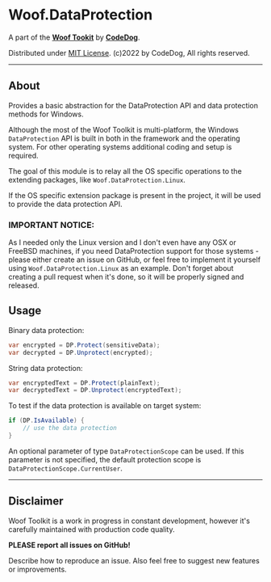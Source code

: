 ﻿# Woof.DataProtection

A part of the [**Woof Tookit**](../../Readme.md)
by **[CodeDog](https://www.codedog.pl)**.

Distributed under [MIT License](https://en.wikipedia.org/wiki/MIT_License).
(c)2022 by CodeDog, All rights reserved.

---

## About

Provides a basic abstraction for the DataProtection API and data protection
methods for Windows.

Although the most of the Woof Toolkit is multi-platform, the Windows
`DataProtection` API is built in both in the framework and the operating
system. For other operating systems additional coding and setup is required.

The goal of this module is to relay all the OS specific operations to the
extending packages, like `Woof.DataProtection.Linux`.

If the OS specific extension package is present in the project, it will be used
to provide the data protection API.

### IMPORTANT NOTICE:

As I needed only the Linux version and I don't even have any OSX or FreeBSD
machines, if you need DataProtection support for those systems - please
either create an issue on GitHub, or feel free to implement it yourself
using `Woof.DataProtection.Linux` as an example. Don't forget about creating
a pull request when it's done, so it will be properly signed and released.

## Usage

Binary data protection:
```cs
var encrypted = DP.Protect(sensitiveData);
var decrypted = DP.Unprotect(encrypted);
```
String data protection:
```cs
var encryptedText = DP.Protect(plainText);
var decryptedText = DP.Unprotect(encryptedText);
```
To test if the data protection is available on target system:
```cs
if (DP.IsAvailable) {  
    // use the data protection
}
```

An optional parameter of type `DataProtectionScope` can be used.
If this parameter is not specified, the default protection scope is
`DataProtectionScope.CurrentUser`.

---

## Disclaimer

Woof Toolkit is a work in progress in constant development,
however it's carefully maintained with production code quality.

**PLEASE report all issues on GitHub!**

Describe how to reproduce an issue.
Also feel free to suggest new features or improvements.